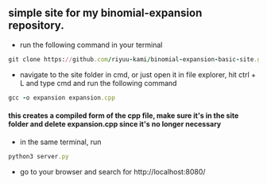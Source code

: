 ## simple site for my binomial-expansion repository.


- run the following command in your terminal
```ruby
git clone https://github.com/riyuu-kami/binomial-expansion-basic-site.git
```
- navigate to the site folder in cmd, or just open it in file explorer, hit ctrl + L and type cmd and run the following command

```ruby
gcc -o expansion expansion.cpp
```

#### this creates a compiled form of the cpp file, make sure it's in the site folder and delete expansion.cpp since it's no longer necessary


- in the same terminal, run

  
```ruby
python3 server.py
```
- go to your browser and search for http://localhost:8080/
